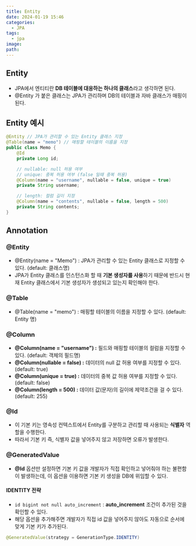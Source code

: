 ```yaml
---
title: Entity
date: 2024-01-19 15:46
categories:
  - JPA
tags:
  - jpa
image: 
path:
---
```


## Entity
+ JPA에서 엔티티란 **DB 테이블에 대응하는 하나의 클래스**라고 생각하면 된다. 
+ @Entity 가 붙은 클래스는 JPA가 관리하며 DB의 테이블과 자바 클래스가 매핑이 된다.

## Entity 예시
```java
@Entity // JPA가 관리할 수 있는 Entity 클래스 지정
@Table(name = "memo") // 매핑할 테이블의 이름을 지정
public class Memo {
    @Id
    private Long id;

    // nullable: null 허용 여부
    // unique: 중복 허용 여부 (false 일때 중복 허용)
    @Column(name = "username", nullable = false, unique = true)
    private String username;

    // length: 컬럼 길이 지정
    @Column(name = "contents", nullable = false, length = 500)
    private String contents;
}
```


## Annotation
### @Entity
+ @Entity(name = "Memo") : JPA가 관리할 수 있는 Entity 클래스로 지정할 수 있다. (default: 클래스명)
+ JPA가 Entity 클래스를 인스턴스화 할 때 **기본 생성자를 사용**하기 때문에 반드시 현재 Entity 클래스에서 기본 생성자가 생성되고 있는지 확인해야 한다.

### @Table
+ @Table(name = "memo") : 매핑할 테이블의 이름을 지정할 수 있다. (default: Entity 명)

### @Column
- **@Column(name = "username") :** 필드와 매핑할 테이블의 컬럼을 지정할 수 있다. (default: 객체의 필드명)
- **@Column(nullable = false) :** 데이터의 null 값 허용 여부를 지정할 수 있다. (default: true)
- **@Column(unique = true) :** 데이터의 중복 값 허용 여부를 지정할 수 있다. (default: false)
- **@Column(length = 500) :** 데이터 값(문자)의 길이에 제약조건을 걸 수 있다. (default: 255)

### @Id
- 이 기본 키는 영속성 컨텍스트에서 Entity를 구분하고 관리할 때 사용되는 **식별자** 역할을 수행한다.
- 따라서 기본 키 즉, 식별자 값을 넣어주지 않고 저장하면 오류가 발생한다.

### @GeneratedValue
- **@Id** 옵션만 설정하면 기본 키 값을 개발자가 직접 확인하고 넣어줘야 하는 불편함이 발생하는데, 이 옵션을 이용하면 기본 키 생성을 DB에 위임할 수 있다.

#### IDENTITY 전략
- `id bigint not null auto_increment` : **auto_increment** 조건이 추가된 것을 확인할 수 있다.
- 해당 옵션을 추가해주면 개발자가 직접 id 값을 넣어주지 않아도 자동으로 순서에 맞게 기본 키가 추가된다.

```java
@GeneratedValue(strategy = GenerationType.IDENTITY)
```